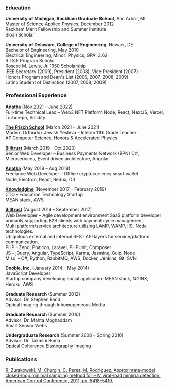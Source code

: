 ### Education

**University of Michigan, Rackham Graduate School**, Ann Arbor, MI  
Master of Science Applied Physics, December 2012  
Rackham Merit Fellowship and Summer Institute  
Sloan Scholar

**University of Delaware, College of Engineering**, Newark, DE  
Bachelor of Engineering, May 2010  
Electrical Engineering, Minor: Physics, GPA: 3.62  
R.I.S.E Program Scholar  
Roscoe M. Lewis, Jr. 1950 Scholarship  
IEEE Secretary (2009), President (2008), Vice President (2007)  
Honors Program and Dean's List (2006, 2007, 2008, 2009)  
Latino Student of Distinction (2007, 2008, 2009)

### Professional Experience

[**Anatha**](http://www.projectanatha.co/) (Nov 2021 – June 2022)  
Full-time Technical Lead  –  Web3 NFT Platform
Node, React, NextJS, Vercel, Turborepo, Solidity

[**The Frisch School**](https://frisch.org/) (March 2021 – June 2021)  
Modern Orthodox Jewish Yeshiva  –  Interim 11th Grade Teacher  
AP Computer Science, Honors & Accelerated Physics

[**Billtrust**](https://www.billtrust.com/products/business-payments-network/) (March 2019 – Oct 2020)  
Senior Web Developer  –  Business Payments Network (BPN) 
C#, Microservices, Event driven architecture, Angular

[**Anatha**](http://www.projectanatha.co/) (May 2018 – Aug 2018)  
Freelance Web Developer  –  Offline cryptocurrency smart wallet  
Node, Electron, React, Redux, D3

[**Knowledgine**](https://cabosante.com/projects/knowledgine/) (November 2017 – February 2019)  
CTO  –  Education Technology Startup  
MEAN stack, AWS

[**Billtrust**](https://www.billtrust.com/) (August 2014 – September 2017)  
Web Developer  –  Agile development environment 
SaaS platform developer primarily supporting B2B clients with payment cycle management.  
Multi platform/service architecture utilizing LAMP, WAMP, IIS, Node technologies.  
Ubiquitous external and internal REST API layers for service/platform communication.  
PHP  –  Zend, Phalcon, Laravel, PHPUnit, Composer  
JS  –  jQuery, Angular, TypeScript, Karma, Jasmine, Gulp, Node  
Misc.  –  C#, Python, RabbitMQ, AWS, Docker, Jenkins, Git, SVN  

**Dooble, Inc.** (January 2014 – May 2014)  
JavaScript Developer  
Startup company developing social application
MEAN stack, NGINX, Heroku, AWS

**Graduate Research** (Summer 2012)  
Advisor: Dr. Stephen Rand  
Optical Imaging through Inhomogeneous Media

**Graduate Research** (Summer 2010)  
Advisor: Dr. Mahta Moghaddam  
Smart Sensor Webs

**Undergraduate Research** (Summer 2008 – Spring 2010)  
Advisor: Dr. Takashi Buma  
Optical Coherence Elastography Imaging

### Publications

[R. Zurakowski, M. Churgin, C. Perez, M. Rodriguez, Approximate-model closed-loop minimal sampling method for HIV viral-load minima detection. American Control Conference, 2011, pp. 5418-5419.](https://www.ncbi.nlm.nih.gov/pmc/articles/PMC3445656/)

